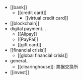 - [[bank]]
    - [[credit card]]
        - [[virtual credit card]]
- [[blockchain]]
- digital payment...
    - [[Alipay]]
    - [[PayPal]]
    - [[gift card]]
- [[financial crisis]]
    - [[global financial crisis]]
- general...
    - [[clearinghouse]]: 票据交换所
- [[invest]]

